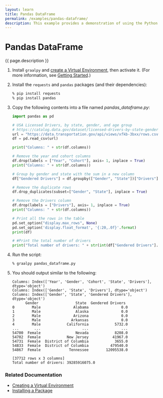 ```yaml
---
layout: learn
title: Pandas DataFrame
permalink: /examples/pandas-dataframe/
description: This example provides a demonstration of using the Python [`requests`](https://pypi.org/project/requests/) and [`pandas`](https://pandas.pydata.org/) modules to manipulate data from an open source dataset provided by the US government.
---
```

# Pandas DataFrame
{{ page.description }}


1. Install `graalpy` and [create a Virtual Environment](/guides/creating_a_virtual_environment/), then activate it. 
(For more information, see [Getting Started](/getting_started/).)

2. Install the `requests` and `pandas` packages (and their dependencies):

    ```bash
    % pip install requests
    % pip install pandas
    ```

3. Copy the following contents into a file named _pandas\_dataframe.py_:

    ```python
    import pandas as pd
    
    # USA Licensed Drivers, by state, gender, and age group
    # https://catalog.data.gov/dataset/licensed-drivers-by-state-gender-and-age-group
    url = "https://data.transportation.gov/api/views/xfkb-3bxx/rows.csv"
    df = pd.read_csv(url)
    
    print("Columns: " + str(df.columns))
    
    # Remove the year and cohort columns
    df.drop(labels = ["Year", "Cohort"], axis= 1, inplace = True)
    print("Columns: " + str(df.columns))
    
    # Group by gender and state with the sum in a new column
    df["Gendered Drivers"] = df.groupby(["Gender", "State"])["Drivers"].transform("sum")
    
    # Remove the duplicate rows
    df.drop_duplicates(subset=["Gender", "State"], inplace = True)
    
    # Remove the Drivers column
    df.drop(labels = ["Drivers"], axis= 1, inplace = True)
    print("Columns: " + str(df.columns))
    
    # Print all the rows in the table
    pd.set_option("display.max_rows", None)
    pd.set_option('display.float_format', '{:20,.0f}'.format)
    print(df)
    
    # #Print the total number of drivers
    print("Total number of drivers: " + str(int(df["Gendered Drivers"].sum())))
    ```

4. Run the script:

    ```bash
    % graalpy pandas_dataframe.py
    ```

5. You should output similar to the following:

    ```
    Columns: Index(['Year', 'Gender', 'Cohort', 'State', 'Drivers'], dtype='object')
    Columns: Index(['Gender', 'State', 'Drivers'], dtype='object')
    Columns: Index(['Gender', 'State', 'Gendered Drivers'], dtype='object')
          Gender                 State  Gendered Drivers
    0        Male               Alabama               0.0
    1        Male                Alaska               0.0
    2        Male               Arizona               0.0
    3        Male              Arkansas               0.0
    4        Male            California            5732.0
    ...       ...                   ...               ...
    54700  Female                Nevada            8208.0
    54702  Female            New Jersey           41967.0
    54731  Female  District of Columbia            3655.0
    54833  Female  District of Columbia          479540.0
    54867  Female             Tennessee        12095538.0
    
    [37712 rows x 3 columns]
    Total number of drivers: 39285916075.0
    ```

### Related Documentation
* [Creating a Virtual Environment](/guides/creating_a_virtual_environment/)
* [Installing a Package](/guides/installing_a_package/)